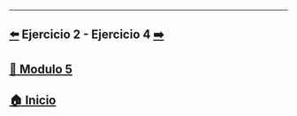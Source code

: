 ---

##  [⬅️](../Ejercicios/Ejercicio_2.md) Ejercicio 2 - Ejercicio 4 [➡️](./Ejercicio_4.md)

## [📄 Modulo 5](../Modulo_5.md) 

## [🏠 Inicio](../../README.md) 
